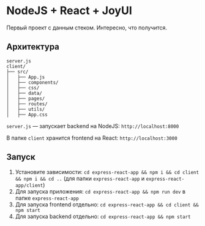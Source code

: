 # NodeJS + React + JoyUI

Первый проект с данным стеком. Интересно, что получится.

## Архитектура

```
server.js
client/
├── src/
│   ├── App.js
│   ├── components/
│   ├── css/
│   ├── data/
│   ├── pages/
│   ├── routes/
│   ├── utils/
│   ├── App.css
```

`server.js` — запускает backend на NodeJS: `http://localhost:8000`

В папке `client` хранится frontend на React: `http://localhost:3000`

## Запуск

1. Установите зависимости: `cd express-react-app && npm i && cd client && npm i && cd ..` (для папки `express-react-app` и `express-react-app/client`)
2. Для запуска приложения: `cd express-react-app && npm run dev` в папке `express-react-app`
3. Для запуска frontend отдельно: `cd express-react-app && cd client && npm start`
4. Для запуска backend отдельно: `cd express-react-app && npm start`
